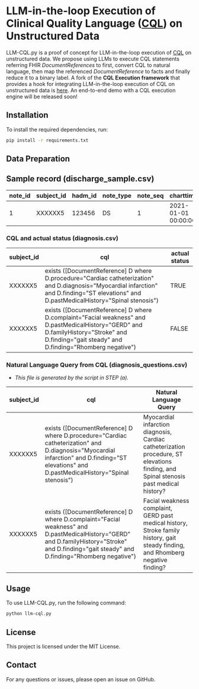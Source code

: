 # LLM-in-the-loop Execution of Clinical Quality Language ([CQL](https://cql.hl7.org/)) on Unstructured Data

LLM-CQL.py is a proof of concept for LLM-in-the-loop execution of [CQL](https://cql.hl7.org/) on unstructured data. We propose using LLMs to execute CQL statements referring FHIR *DocumentReferences* to first, convert CQL to natural language, then map the referenced *DocumentReference* to facts and finally reduce it to a binary label. A fork of the **CQL Execution framework** that provides a hook for integrating LLM-in-the-loop execution of CQL on unstructured data is [here](https://github.com/dermatologist/cql-execution). An end-to-end demo with a CQL execution engine will be released soon!

## Installation

To install the required dependencies, run:

```bash
pip install -r requirements.txt
```

## Data Preparation

## Sample record (discharge_sample.csv)
note_id | subject_id | hadm_id | note_type | note_seq | charttime | storetime | text |
| --- | --- | --- | --- | --- | --- | --- | --- |
| 1 | XXXXXX5 | 123456 | DS | 1 | 2021-01-01 00:00:00 | 2021-01-01 00:00:00 | Sample Text

### CQL and actual status (diagnosis.csv)

| subject_id | cql | actual status |
| --- | --- | --- |
| XXXXXX5 | exists ([DocumentReference] D where D.procedure="Cardiac catheterization" and D.diagnosis="Myocardial infarction" and D.finding="ST elevations" and D.pastMedicalHistory="Spinal stenosis") | TRUE
| XXXXXX5 | exists ([DocumentReference] D where D.complaint="Facial weakness" and D.pastMedicalHistory="GERD" and D.familyHistory="Stroke" and D.finding="gait steady" and D.finding="Rhomberg negative") | FALSE

### Natural Language Query from CQL (diagnosis_questions.csv)
* *This file is generated by the script in STEP (a).*

| subject_id | cql | Natural Language Query |
| --- | --- | --- |
| XXXXXX5 | exists ([DocumentReference] D where D.procedure="Cardiac catheterization" and D.diagnosis="Myocardial infarction" and D.finding="ST elevations" and D.pastMedicalHistory="Spinal stenosis") | Myocardial infarction diagnosis, Cardiac catheterization procedure, ST elevations finding, and Spinal stenosis past medical history?
| XXXXXX5 | exists ([DocumentReference] D where D.complaint="Facial weakness" and D.pastMedicalHistory="GERD" and D.familyHistory="Stroke" and D.finding="gait steady" and D.finding="Rhomberg negative") | Facial weakness complaint, GERD past medical history, Stroke family history, gait steady finding, and Rhomberg negative finding?






## Usage

To use LLM-CQL.py, run the following command:

```bash
python llm-cql.py
```


## License

This project is licensed under the MIT License.

## Contact

For any questions or issues, please open an issue on GitHub.
